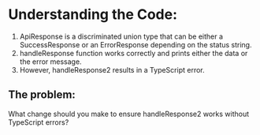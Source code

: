 # Understanding the Code:

1. ApiResponse<T> is a discriminated union type that can be either a SuccessResponse<T> or an ErrorResponse depending on the status string.
2. handleResponse function works correctly and prints either the data or the error message.
3. However, handleResponse2 results in a TypeScript error.

## The problem:
What change should you make to ensure handleResponse2 works without TypeScript errors?